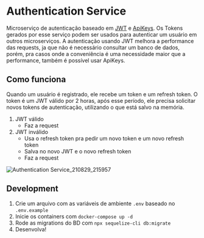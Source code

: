 # Authentication Service
Microserviço de autenticação baseado em [JWT](https://jwt.io/) e [ApiKeys](https://en.wikipedia.org/wiki/Application_programming_interface_key). Os Tokens gerados por esse serviço podem ser usados para autenticar um usuário em outros microserviços. 
A autenticação usando JWT melhora a performance das requests, ja que não é necessário consultar um banco de dados, porém, pra casos onde a conveniência é uma necessidade maior que a performance, também é possível usar ApiKeys.

## Como funciona
Quando um usuário é registrado, ele recebe um token e um refresh token. O token é um JWT válido por 2 horas, após esse período, ele precisa solicitar novos tokens de autenticação, utilizando o que está salvo na memória. 
1. JWT válido
	* Faz a request
2. JWT inválido
	* Usa o refresh token pra pedir um novo token e um novo refresh token
	* Salva no novo JWT e o novo refresh token
	* Faz a request

![Authentication Service_210829_215957](https://user-images.githubusercontent.com/23709916/131348522-0ba85010-6a4e-4a13-82bb-f3dcca8ce522.jpg)
## Development

1. Crie um arquivo com as variáveis de ambiente `.env` baseado no `.env.example`
2. Inicie os containers com `docker-compose up -d`
3. Rode as migrations do BD com `npx sequelize-cli db:migrate`
4. Desenvolva!
